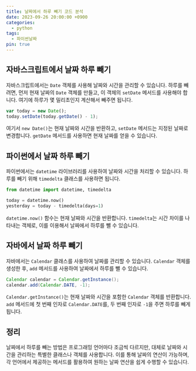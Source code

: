```yaml
---
title: 날짜에서 하루 빼기 코드 분석
date: 2023-09-26 20:00:00 +0900
categories:
  - python
tags:
  - 파이썬날짜
pin: true
---
```


## 자바스크립트에서 날짜 하루 빼기

자바스크립트에서는 `Date` 객체를 사용해 날짜와 시간을 관리할 수 있습니다. 하루를 빼려면, 먼저 현재 날짜의 `Date` 객체를 만들고, 이 객체의 `setDate` 메서드를 사용해야 합니다. 여기에 하루가 몇 밀리초인지 계산해서 빼주면 됩니다.

```javascript
var today = new Date();
today.setDate(today.getDate() - 1);
```

여기서 `new Date()`는 현재 날짜와 시간을 반환하고, `setDate` 메서드는 지정된 날짜로 변경합니다. `getDate` 메서드를 사용하면 현재 날짜를 얻을 수 있습니다.

## 파이썬에서 날짜 하루 빼기

파이썬에서는 `datetime` 라이브러리를 사용하여 날짜와 시간을 처리할 수 있습니다. 하루를 빼기 위해 `timedelta` 클래스를 사용하면 됩니다.

```python
from datetime import datetime, timedelta

today = datetime.now()
yesterday = today - timedelta(days=1)
```

`datetime.now()` 함수는 현재 날짜와 시간을 반환합니다. `timedelta`는 시간 차이를 나타내는 객체로, 이를 이용해서 날짜에서 하루를 뺄 수 있습니다.

## 자바에서 날짜 하루 빼기

자바에서는 `Calendar` 클래스를 사용하여 날짜를 관리할 수 있습니다. `Calendar` 객체를 생성한 후, `add` 메서드를 사용하여 날짜에서 하루를 뺄 수 있습니다.

```java
Calendar calendar = Calendar.getInstance();
calendar.add(Calendar.DATE, -1);
```

`Calendar.getInstance()`는 현재 날짜와 시간을 포함한 `Calendar` 객체를 반환합니다. `add` 메서드에 첫 번째 인자로 `Calendar.DATE`를, 두 번째 인자로 `-1`을 주면 하루를 빼게 됩니다.

## 정리

날짜에서 하루를 빼는 방법은 프로그래밍 언어마다 조금씩 다르지만, 대체로 날짜와 시간을 관리하는 특별한 클래스나 객체를 사용합니다. 이를 통해 날짜의 연산이 가능하며, 각 언어에서 제공하는 메서드를 활용하여 원하는 날짜 연산을 쉽게 수행할 수 있습니다.